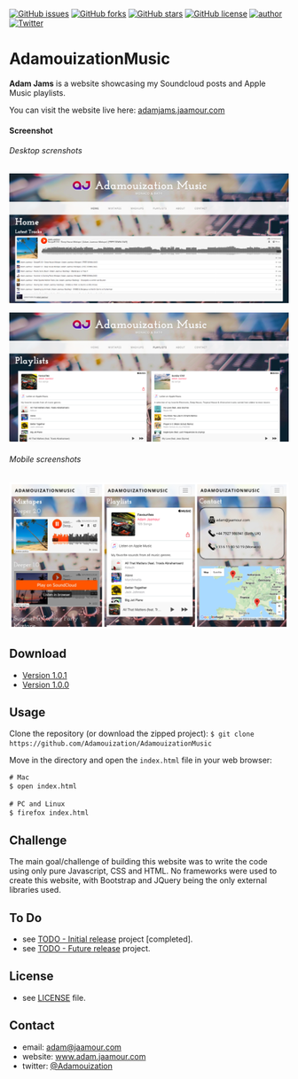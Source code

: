 [![GitHub issues](https://img.shields.io/github/issues/Adamouization/AdamouizationMusic.svg)](https://github.com/Adamouization/AdamouizationMusic/issues)
[![GitHub forks](https://img.shields.io/github/forks/Adamouization/AdamouizationMusic.svg)](https://github.com/Adamouization/AdamouizationMusic/network)
[![GitHub stars](https://img.shields.io/github/stars/Adamouization/AdamouizationMusic.svg)](https://github.com/Adamouization/AdamouizationMusic/stargazers)
[![GitHub license](https://img.shields.io/github/license/Adamouization/AdamouizationMusic.svg)](https://github.com/Adamouization/AdamouizationMusic/blob/master/LICENSE)
[![author](https://img.shields.io/badge/author-Adam%20Jaamour-lightgrey.svg)](http://www.adamjams.jaamour.com)
[![Twitter](https://img.shields.io/twitter/url/https/github.com/Adamouization/AdamouizationMusic.svg?style=social)](https://twitter.com/intent/tweet?text=Wow:&url=https%3A%2F%2Fgithub.com%2FAdamouization%2FAdamouizationMusic)

AdamouizationMusic
==================

**Adam Jams** is a website showcasing my Soundcloud posts and Apple Music playlists.

You can visit the website live here: [adamjams.jaamour.com](http://adamjams.jaamour.com/)

#### Screenshot

###### Desktop screnshots
![desktop home page](images/screenshots/home.png)

![desktop home page](images/screenshots/playlists.png)

###### Mobile screenshots
![mobile playlists page](images/screenshots/mobile.png)

## Download
* [Version 1.0.1](https://github.com/Adamouization/AdamouizationMusic/raw/master/releases/AdamouizationMusic-v1.0.1-09042018.zip)
* [Version 1.0.0](https://github.com/Adamouization/AdamouizationMusic/raw/master/releases/AdamouizationMusic-v1.0.0-06042018.zip)

## Usage
Clone the repository (or download the zipped project):
`$ git clone https://github.com/Adamouization/AdamouizationMusic`

Move in the directory and open the `index.html` file in your web browser:
```
# Mac
$ open index.html

# PC and Linux
$ firefox index.html
```

## Challenge
The main goal/challenge of building this website was to write the code using only pure Javascript, CSS and HTML.
No frameworks were used to create this website, with Bootstrap and JQuery being the only external libraries used.

## To Do
* see [TODO - Initial release](https://github.com/Adamouization/AdamouizationMusic/projects/1) project [completed].
* see [TODO - Future release](https://github.com/Adamouization/AdamouizationMusic/projects/2) project.

## License 
* see [LICENSE](https://github.com/Adamouization/AdamouizationMusic/blob/master/LICENSE) file.

## Contact
* email: adam@jaamour.com
* website: www.adam.jaamour.com
* twitter: [@Adamouization](https://twitter.com/Adamouization)
